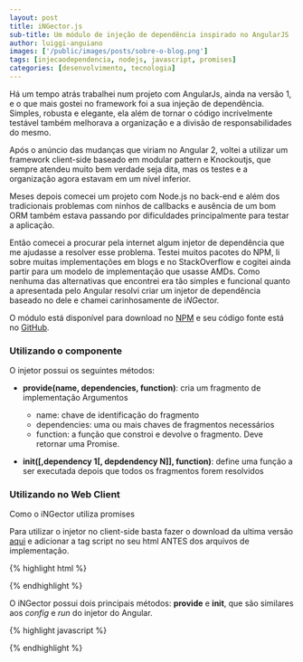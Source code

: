 ```yaml
---
layout: post
title: iNGector.js
sub-title: Um módulo de injeção de dependência inspirado no AngularJS
author: luiggi-anguiano
images: ['/public/images/posts/sobre-o-blog.png']
tags: [injecaodependencia, nodejs, javascript, promises]
categories: [desenvolvimento, tecnologia]
---
```


Há um tempo atrás trabalhei num projeto com AngularJs, ainda na versão 1, e o que mais gostei no framework foi a sua injeção de dependência.
Simples, robusta e elegante, ela além de tornar o código incrívelmente testável também melhorava a organização e a divisão de responsabilidades do mesmo.

Após o anúncio das mudanças que viriam no Angular 2, voltei a utilizar um framework client-side baseado em modular pattern e Knockoutjs, que sempre atendeu muito bem verdade seja dita, mas os testes e a organização agora estavam em um nível inferior.

Meses depois comecei um projeto com Node.js no back-end e além dos tradicionais problemas com ninhos de callbacks e ausência de um bom ORM também estava passando por dificuldades principalmente para testar a aplicação.

Então comecei a procurar pela internet algum injetor de dependência que me ajudasse a resolver esse problema. Testei muitos pacotes do NPM, li sobre muitas implementações em blogs e no StackOverflow e cogitei ainda partir para um modelo de implementação que usasse AMDs. Como nenhuma das alternativas que encontrei era tão simples e funcional quanto a apresentada pelo Angular resolvi criar um injetor de dependência baseado no dele e chamei carinhosamente de i*NG*ector.

O módulo está disponível para download no [NPM](https://www.npmjs.com/package/ingector) e seu código fonte está no [GitHub](https://github.com/Codifica208/iNGector).

### Utilizando o componente

O injetor possui os seguintes métodos:

- **provide(name, dependencies, function)**: cria um fragmento de implementação
	Argumentos
	- name: chave de identificação do fragmento
	- dependencies: uma ou mais chaves de fragmentos necessários
	- function: a função que constroi e devolve o fragmento. Deve retornar uma Promise.

- **init([,dependency 1[, depdendency N]], function)**: define uma função a ser executada depois que todos os fragmentos forem resolvidos


### Utilizando no Web Client

Como o iNGector utiliza promises

Para utilizar o injetor no client-side basta fazer o download da ultima versão [aqui](https://github.com/Codifica208/iNGector/blob/master/dist/iNGector.js) e adicionar a tag script no seu html ANTES dos arquivos de implementação.

{% highlight html %}

<script type="text/javascript" src="[caminho_arquivo]/iNGector.js"></script>
<!-- Agora vem seus scripts de implementação que usam o iNGector -->
<script type="text/javascript" src="[caminho_arquivo]/[sua_implementacao].js"></script>
<script type="text/javascript" src="[caminho_arquivo]/[sua_outra_implementacao].js"></script>

{% endhighlight %}

O iNGector possui dois principais métodos: **provide** e **init**, que são similares aos *config* e *run* do injetor do Angular.

{% highlight javascript %}

{% endhighlight %}